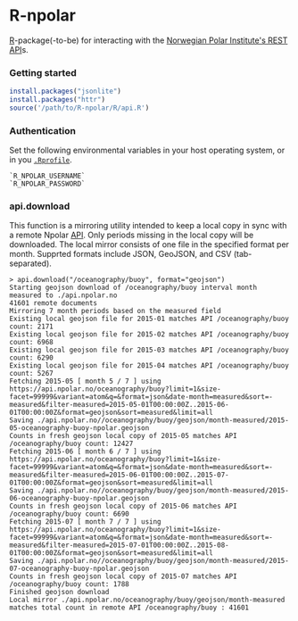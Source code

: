 # R-npolar
[R](http://www.r-project.org/)-package(-to-be) for interacting with the [Norwegian Polar Institute's REST API](https://api.npolar.no)s.

### Getting started

```R
install.packages("jsonlite")
install.packages("httr")
source('/path/to/R-npolar/R/api.R') 
```

### Authentication
Set the following environmental variables in your host operating system, or in you [`.Rprofile`](). 

```
`R_NPOLAR_USERNAME`
`R_NPOLAR_PASSWORD`
```

### api.download
This function is a mirroring utility intended to keep a local copy in sync with a remote Npolar [API](https://api.npolar.no).
Only periods missing in the local copy will be downloaded. The local mirror consists of one file in the specified format per month. 
Supprted formats include JSON, GeoJSON, and CSV (tab-separated).

```http
> api.download("/oceanography/buoy", format="geojson")
Starting geojson download of /oceanography/buoy interval month measured to ./api.npolar.no
41601 remote documents
Mirroring 7 month periods based on the measured field
Existing local geojson file for 2015-01 matches API /oceanography/buoy count: 2171
Existing local geojson file for 2015-02 matches API /oceanography/buoy count: 6968
Existing local geojson file for 2015-03 matches API /oceanography/buoy count: 6290
Existing local geojson file for 2015-04 matches API /oceanography/buoy count: 5267
Fetching 2015-05 [ month 5 / 7 ] using https://api.npolar.no/oceanography/buoy?limit=1&size-facet=99999&variant=atom&q=&format=json&date-month=measured&sort=-measured&filter-measured=2015-05-01T00:00:00Z..2015-06-01T00:00:00Z&format=geojson&sort=measured&limit=all
Saving ./api.npolar.no//oceanography/buoy/geojson/month-measured/2015-05-oceanography-buoy-npolar.geojson
Counts in fresh geojson local copy of 2015-05 matches API /oceanography/buoy count: 12427
Fetching 2015-06 [ month 6 / 7 ] using https://api.npolar.no/oceanography/buoy?limit=1&size-facet=99999&variant=atom&q=&format=json&date-month=measured&sort=-measured&filter-measured=2015-06-01T00:00:00Z..2015-07-01T00:00:00Z&format=geojson&sort=measured&limit=all
Saving ./api.npolar.no//oceanography/buoy/geojson/month-measured/2015-06-oceanography-buoy-npolar.geojson
Counts in fresh geojson local copy of 2015-06 matches API /oceanography/buoy count: 6690
Fetching 2015-07 [ month 7 / 7 ] using https://api.npolar.no/oceanography/buoy?limit=1&size-facet=99999&variant=atom&q=&format=json&date-month=measured&sort=-measured&filter-measured=2015-07-01T00:00:00Z..2015-08-01T00:00:00Z&format=geojson&sort=measured&limit=all
Saving ./api.npolar.no//oceanography/buoy/geojson/month-measured/2015-07-oceanography-buoy-npolar.geojson
Counts in fresh geojson local copy of 2015-07 matches API /oceanography/buoy count: 1788
Finished geojson download
Local mirror ./api.npolar.no/oceanography/buoy/geojson/month-measured matches total count in remote API /oceanography/buoy : 41601
```